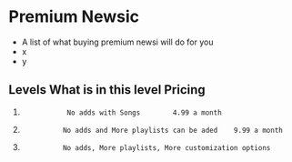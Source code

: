 # Premium Newsic
- A list of what buying premium newsi will do for you
- x
- y
## **Levels**            **What is in this level**      **Pricing**
1.                No adds with Songs        4.99 a month
2.               No adds and More playlists can be aded    9.99 a month
3.               No adds, More playlists, More customization options

